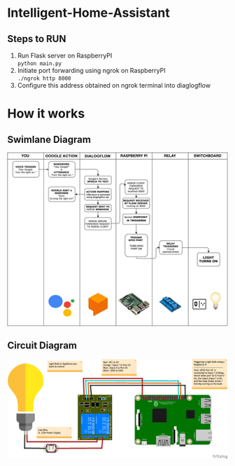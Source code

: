 # Intelligent-Home-Assistant

## Steps to RUN
1. Run Flask server on RaspberryPI <br />
  `python main.py` 
1. Initiate port forwarding using ngrok on RaspberryPI  <br />
  ` ./ngrok http 8000 `
1. Configure this address obtained on ngrok terminal into diaglogflow  


# How it works

## Swimlane Diagram

![SwimlaneDiagram](/Diagrams/SwimlaneDiagram.png)

## Circuit Diagram

![circuit](/Diagrams/circuit.png)
